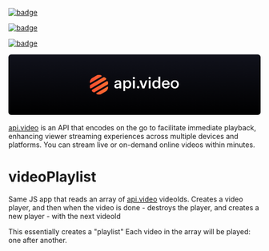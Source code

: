 [![badge](https://img.shields.io/twitter/follow/api_video?style=social)](https://twitter.com/intent/follow?screen_name=api_video)

[![badge](https://img.shields.io/github/stars/apivideo/videoPlaylist?style=social)](https://github.com/apivideo/videoPlaylist)

[![badge](https://img.shields.io/discourse/topics?server=https%3A%2F%2Fcommunity.api.video)](https://community.api.video)

![](https://github.com/apivideo/API_OAS_file/blob/master/apivideo_banner.png)

[api.video](https://api.video) is an API that encodes on the go to facilitate immediate playback, enhancing viewer streaming experiences across multiple devices and platforms. You can stream live or on-demand online videos within minutes.

# videoPlaylist

Same JS app that reads an array of [api.video](https://api.video)  videoIds.  Creates a video player, and then when the video is done - destroys the player, and creates a new player - with the next videoId

This essentially creates a "playlist"  Each video in the array will be played: one after another.

